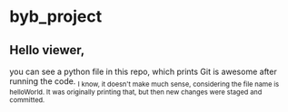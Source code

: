 # byb_project

## Hello viewer,

 you can see a python file in this repo, which prints Git is awesome after running the code.
 <sub> I know, it doesn't make much sense, considering the file name is helloWorld. It was originally printing that, but then new changes were staged and committed.</sub>
